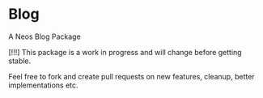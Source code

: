 Blog
====

A Neos Blog Package

[!!!] This package is a work in progress and will change before getting stable.

Feel free to fork and create pull requests on new features, cleanup, better implementations etc.
